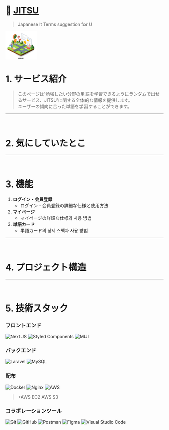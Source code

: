 # 🏯 [JITSU]()
> Japanese It Terms suggestion for U

<div align="center" style="display:flex;">
    <img src="/frontend/public/jitsu_logo.png" width="100" alt="logo"/>
</div>

# 1. サービス紹介
> このページは'勉強したい分野の単語を学習できるようにランダムで出せるサービス、JITSU'に関する全体的な情報を提供します。  
ユーザーの傾向に合った単語を学習することができます。

---
<br>

# 2. 気にしていたとこ

---
<br>

# 3. 機能
1. **ログイン・会員登録**
    - ログイン・会員登録の詳細な仕様と使用方法
2. **マイページ**
    - マイページの詳細な仕様과 사용 방법
3. **単語カード**
    - 単語カード의 상세 스펙과 사용 방법
  
---
<br>

# 4. プロジェクト構造

---
<br>

# 5. 技術スタック

### フロントエンド
![Next JS](https://img.shields.io/badge/Next-black?style=for-the-badge&logo=next.js&logoColor=white)
![Styled Components](https://img.shields.io/badge/styled--components-DB7093?style=for-the-badge&logo=styled-components&logoColor=white)
![MUI](https://img.shields.io/badge/MUI-%230081CB.svg?style=for-the-badge&logo=mui&logoColor=white)

### バックエンド
![Laravel](https://img.shields.io/badge/laravel-%23FF2D20.svg?style=for-the-badge&logo=laravel&logoColor=white)
![MySQL](https://img.shields.io/badge/mysql-%2300f.svg?style=for-the-badge&logo=mysql&logoColor=white)

### 配布
![Docker](https://img.shields.io/badge/docker-%230db7ed.svg?style=for-the-badge&logo=docker&logoColor=white)
![Nginx](https://img.shields.io/badge/nginx-%23009639.svg?style=for-the-badge&logo=nginx&logoColor=white)
![AWS](https://img.shields.io/badge/AWS-%23FF9900.svg?style=for-the-badge&logo=amazon-aws&logoColor=white)
> +AWS EC2
> AWS S3

### コラボレーションツール
![Git](https://img.shields.io/badge/git-%23F05033.svg?style=for-the-badge&logo=git&logoColor=white)
![GitHub](https://img.shields.io/badge/github-%23121011.svg?style=for-the-badge&logo=github&logoColor=white)
![Postman](https://img.shields.io/badge/Postman-FF6C37?style=for-the-badge&logo=postman&logoColor=white)
![Figma](https://img.shields.io/badge/figma-%23F24E1E.svg?style=for-the-badge&logo=figma&logoColor=white)
![Visual Studio Code](https://img.shields.io/badge/Visual%20Studio%20Code-0078d7.svg?style=for-the-badge&logo=visual-studio-code&logoColor=white)
